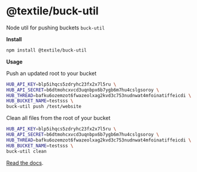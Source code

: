 # @textile/buck-util

Node util for pushing buckets `buck-util`

**Install**

```bash
npm install @textile/buck-util
```

**Usage**

Push an updated root to your bucket

```bash
HUB_API_KEY=blp5ihqcs5zdryhc23fx2x7l5ru \
HUB_API_SECRET=b6dtmohcxvcd3uqnbpx6b7ygb6m7hu4cslgsoroy \
HUB_THREAD=bafku6ozemzot6fwazeolxag2kvd3c753nudnwat4mfoinatiffeicdi \
HUB_BUCKET_NAME=testsss \
buck-util push /test/website
```

Clean all files from the root of your bucket

```bash
HUB_API_KEY=blp5ihqcs5zdryhc23fx2x7l5ru \
HUB_API_SECRET=b6dtmohcxvcd3uqnbpx6b7ygb6m7hu4cslgsoroy \
HUB_THREAD=bafku6ozemzot6fwazeolxag2kvd3c753nudnwat4mfoinatiffeicdi \
HUB_BUCKET_NAME=testsss \
buck-util clean
```

[Read the docs](https://textileio.github.io/js-textile/).
